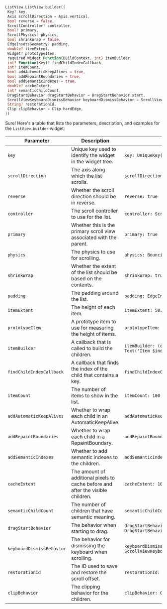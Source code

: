  ```dart
 ListView ListView.builder({
  Key? key,
  Axis scrollDirection = Axis.vertical,
  bool reverse = false,
  ScrollController? controller,
  bool? primary,
  ScrollPhysics? physics,
  bool shrinkWrap = false,
  EdgeInsetsGeometry? padding,
  double? itemExtent,
  Widget? prototypeItem,
  required Widget Function(BuildContext, int) itemBuilder,
  int? Function(Key)? findChildIndexCallback,
  int? itemCount,
  bool addAutomaticKeepAlives = true,
  bool addRepaintBoundaries = true,
  bool addSemanticIndexes = true,
  double? cacheExtent,
  int? semanticChildCount,
  DragStartBehavior dragStartBehavior = DragStartBehavior.start,
  ScrollViewKeyboardDismissBehavior keyboardDismissBehavior = ScrollViewKeyboardDismissBehavior.manual,
  String? restorationId,
  Clip clipBehavior = Clip.hardEdge,
}) 
```
Sure! Here's a table that lists the parameters, description, and examples for the `ListView.builder` widget:

| Parameter | Description | Example |
| --- | --- | --- |
| `key` | Unique key used to identify the widget in the widget tree. | `key: UniqueKey()` |
| `scrollDirection` | The axis along which the list scrolls. | `scrollDirection: Axis.horizontal` |
| `reverse` | Whether the scroll direction should be in reverse. | `reverse: true` |
| `controller` | The scroll controller to use for the list. | `controller: ScrollController()` |
| `primary` | Whether this is the primary scroll view associated with the parent. | `primary: true` |
| `physics` | The physics to use for scrolling. | `physics: BouncingScrollPhysics()` |
| `shrinkWrap` | Whether the extent of the list should be based on the contents. | `shrinkWrap: true` |
| `padding` | The padding around the list. | `padding: EdgeInsets.all(8.0)` |
| `itemExtent` | The height of each item. | `itemExtent: 50.0` |
| `prototypeItem` | A prototype item to use for measuring the height of items. | `prototypeItem: Text('Item')` |
| `itemBuilder` | A callback that is called to build the children. | `itemBuilder: (context, index) => Text('Item $index')` |
| `findChildIndexCallback` | A callback that finds the index of the child that contains a key. | `findChildIndexCallback: (key) => 0` |
| `itemCount` | The number of items to show in the list. | `itemCount: 100` |
| `addAutomaticKeepAlives` | Whether to wrap each child in an AutomaticKeepAlive. | `addAutomaticKeepAlives: true` |
| `addRepaintBoundaries` | Whether to wrap each child in a RepaintBoundary. | `addRepaintBoundaries: true` |
| `addSemanticIndexes` | Whether to add semantic indexes to the children. | `addSemanticIndexes: true` |
| `cacheExtent` | The amount of additional pixels to cache before and after the visible children. | `cacheExtent: 100.0` |
| `semanticChildCount` | The number of children that have semantic meaning. | `semanticChildCount: 10` |
| `dragStartBehavior` | The behavior when starting to drag. | `dragStartBehavior: DragStartBehavior.start` |
| `keyboardDismissBehavior` | The behavior for dismissing the keyboard when scrolling. | `keyboardDismissBehavior: ScrollViewKeyboardDismissBehavior.manual` |
| `restorationId` | The ID used to save and restore the scroll offset. | `restorationId: 'list_view'` |
| `clipBehavior` | The clipping behavior for the children. | `clipBehavior: Clip.hardEdge` |


